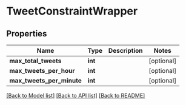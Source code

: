 # TweetConstraintWrapper

## Properties
Name | Type | Description | Notes
------------ | ------------- | ------------- | -------------
**max_total_tweets** | **int** |  | [optional] 
**max_tweets_per_hour** | **int** |  | [optional] 
**max_tweets_per_minute** | **int** |  | [optional] 

[[Back to Model list]](../README.md#documentation-for-models) [[Back to API list]](../README.md#documentation-for-api-endpoints) [[Back to README]](../README.md)


